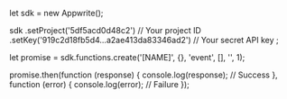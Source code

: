 let sdk = new Appwrite();

sdk
    .setProject('5df5acd0d48c2') // Your project ID
    .setKey('919c2d18fb5d4...a2ae413da83346ad2') // Your secret API key
;

let promise = sdk.functions.create('[NAME]', {}, 'event', [], '', 1);

promise.then(function (response) {
    console.log(response); // Success
}, function (error) {
    console.log(error); // Failure
});